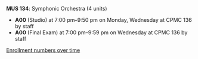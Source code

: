 **MUS 134**: Symphonic Orchestra (4 units)

- **A00** (Studio) at 7:00 pm–9:50 pm on Monday, Wednesday at CPMC 136 by staff
- **A00** (Final Exam) at 7:00 pm–9:59 pm on Wednesday at CPMC 136 by staff

[Enrollment numbers over time](./MUS134.tsv)
